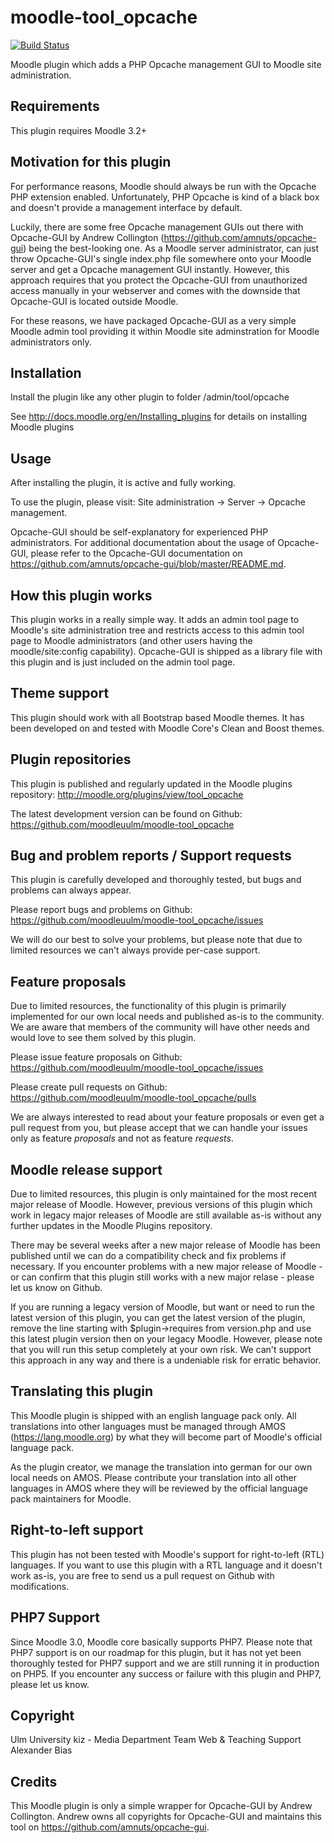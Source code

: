 moodle-tool_opcache
===================

[![Build Status](https://travis-ci.org/moodleuulm/moodle-tool_opcache.svg?branch=master)](https://travis-ci.org/moodleuulm/moodle-tool_opcache)

Moodle plugin which adds a PHP Opcache management GUI to Moodle site administration.


Requirements
------------

This plugin requires Moodle 3.2+


Motivation for this plugin
--------------------------

For performance reasons, Moodle should always be run with the Opcache PHP extension enabled. Unfortunately, PHP Opcache is kind of a black box and doesn't provide a management interface by default.

Luckily, there are some free Opcache management GUIs out there with Opcache-GUI by Andrew Collington (https://github.com/amnuts/opcache-gui) being the best-looking one. As a Moodle server administrator, can just throw Opcache-GUI's single index.php file somewhere onto your Moodle server and get a Opcache management GUI instantly. However, this approach requires that you protect the Opcache-GUI from unauthorized access manually in your webserver and comes with the downside that Opcache-GUI is located outside Moodle.

For these reasons, we have packaged Opcache-GUI as a very simple Moodle admin tool providing it within Moodle site adminstration for Moodle administrators only.


Installation
------------

Install the plugin like any other plugin to folder
/admin/tool/opcache

See http://docs.moodle.org/en/Installing_plugins for details on installing Moodle plugins


Usage
-----

After installing the plugin, it is active and fully working.

To use the plugin, please visit:
Site administration -> Server -> Opcache management.

Opcache-GUI should be self-explanatory for experienced PHP administrators.
For additional documentation about the usage of Opcache-GUI, please refer to the Opcache-GUI documentation on https://github.com/amnuts/opcache-gui/blob/master/README.md.


How this plugin works
---------------------

This plugin works in a really simple way. It adds an admin tool page to Moodle's site administration tree and restricts access to this admin tool page to Moodle administrators (and other users having the moodle/site:config capability). Opcache-GUI is shipped as a library file with this plugin and is just included on the admin tool page.


Theme support
-------------

This plugin should work with all Bootstrap based Moodle themes.
It has been developed on and tested with Moodle Core's Clean and Boost themes.


Plugin repositories
-------------------

This plugin is published and regularly updated in the Moodle plugins repository:
http://moodle.org/plugins/view/tool_opcache

The latest development version can be found on Github:
https://github.com/moodleuulm/moodle-tool_opcache


Bug and problem reports / Support requests
------------------------------------------

This plugin is carefully developed and thoroughly tested, but bugs and problems can always appear.

Please report bugs and problems on Github:
https://github.com/moodleuulm/moodle-tool_opcache/issues

We will do our best to solve your problems, but please note that due to limited resources we can't always provide per-case support.


Feature proposals
-----------------

Due to limited resources, the functionality of this plugin is primarily implemented for our own local needs and published as-is to the community. We are aware that members of the community will have other needs and would love to see them solved by this plugin.

Please issue feature proposals on Github:
https://github.com/moodleuulm/moodle-tool_opcache/issues

Please create pull requests on Github:
https://github.com/moodleuulm/moodle-tool_opcache/pulls

We are always interested to read about your feature proposals or even get a pull request from you, but please accept that we can handle your issues only as feature _proposals_ and not as feature _requests_.


Moodle release support
----------------------

Due to limited resources, this plugin is only maintained for the most recent major release of Moodle. However, previous versions of this plugin which work in legacy major releases of Moodle are still available as-is without any further updates in the Moodle Plugins repository.

There may be several weeks after a new major release of Moodle has been published until we can do a compatibility check and fix problems if necessary. If you encounter problems with a new major release of Moodle - or can confirm that this plugin still works with a new major relase - please let us know on Github.

If you are running a legacy version of Moodle, but want or need to run the latest version of this plugin, you can get the latest version of the plugin, remove the line starting with $plugin->requires from version.php and use this latest plugin version then on your legacy Moodle. However, please note that you will run this setup completely at your own risk. We can't support this approach in any way and there is a undeniable risk for erratic behavior.


Translating this plugin
-----------------------

This Moodle plugin is shipped with an english language pack only. All translations into other languages must be managed through AMOS (https://lang.moodle.org) by what they will become part of Moodle's official language pack.

As the plugin creator, we manage the translation into german for our own local needs on AMOS. Please contribute your translation into all other languages in AMOS where they will be reviewed by the official language pack maintainers for Moodle.


Right-to-left support
---------------------

This plugin has not been tested with Moodle's support for right-to-left (RTL) languages.
If you want to use this plugin with a RTL language and it doesn't work as-is, you are free to send us a pull request on Github with modifications.


PHP7 Support
------------

Since Moodle 3.0, Moodle core basically supports PHP7.
Please note that PHP7 support is on our roadmap for this plugin, but it has not yet been thoroughly tested for PHP7 support and we are still running it in production on PHP5.
If you encounter any success or failure with this plugin and PHP7, please let us know.


Copyright
---------

Ulm University
kiz - Media Department
Team Web & Teaching Support
Alexander Bias


Credits
-------

This Moodle plugin is only a simple wrapper for Opcache-GUI by Andrew Collington.
Andrew owns all copyrights for Opcache-GUI and maintains this tool on https://github.com/amnuts/opcache-gui.
